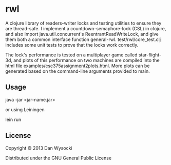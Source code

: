 # rwl

A clojure library of readers-writer locks and testing utilities to ensure they
are thread-safe. I implement a countdown-semaphore-lock (CSL) in clojure, and
also import java.util.concurrent's ReentrantReadWriteLock, and give them both a
common interface function general-rwl. test/rwl/core_test.clj includes some unit
tests to prove that the locks work correctly.

The lock's performance is tested on a multiplayer game called star-flight-3d,
and plots of this performance on two machines are compiled into the html file
examples/csc375assignment2plots.html. More plots can be generated based on the
command-line arguments provided to main.

## Usage

java -jar <jar-name.jar>
	<output-directory> <start> <iterations> <times-to-avg> <step>

or using Leiningen

lein run
	<output-directory> <start> <iterations> <times-to-avg> <step>

## License

Copyright © 2013 Dan Wysocki

Distributed under the GNU General Public License
